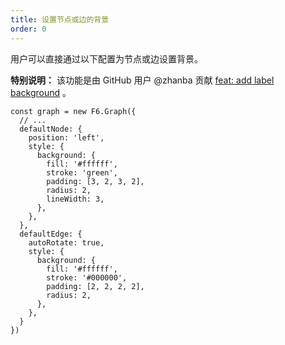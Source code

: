 ```yaml
---
title: 设置节点或边的背景
order: 0
---
```


用户可以直接通过以下配置为节点或边设置背景。

**特别说明：** 该功能是由 GitHub 用户 @zhanba 贡献 [feat: add label background](https://github.com/antvis/F6/pull/1354) 。

```
const graph = new F6.Graph({
  // ...
  defaultNode: {
    position: 'left',
    style: {
      background: {
        fill: '#ffffff',
        stroke: 'green',
        padding: [3, 2, 3, 2],
        radius: 2,
        lineWidth: 3,
      },
    },
  },
  defaultEdge: {
    autoRotate: true,
    style: {
      background: {
        fill: '#ffffff',
        stroke: '#000000',
        padding: [2, 2, 2, 2],
        radius: 2,
      },
    },
  }
})
```
